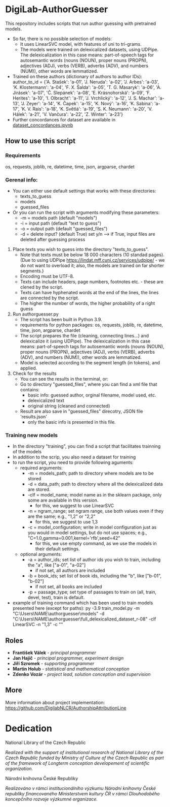 # DigiLab-AuthorGuesser
This repository includes scripts that run author guessing with pretrained models.
- So far, there is no possible selection of models:
    - It uses LinearSVC model, with features of uni to tri-grams.
    - The models were trained on delexicalized datasets, using UDPipe. The delexicalization in this case means: part-of-speech tags for autosemantic words (nouns (NOUN), proper nouns (PROPN), adjectives (ADJ), verbs (VERB), adverbs (ADV), and numbers (NUM)), other words are lemmatized.
- Trained on these authors (dictionary of authors to author IDs):
author_to_id = {'A. Stašek': 'a-01',
                'J. Neruda': 'a-02',
                'J. Arbes': 'a-03',
                'K. Klostermann': 'a-04',
                'F. X. Šalda': 'a-05',
                'T. G. Masaryk': 'a-06',
                'A. Jirásek': 'a-07',
                'Č. Slepánek': 'a-08',
                'E. Krásnohorská': 'a-09',
                'F. Herites': 'a-10',
                'I. Olbracht': 'a-11',
                'J. Vrchlický': 'a-12',
                'J. S. Machar': 'a-13',
                'J. Zeyer': 'a-14',
                'K. Čapek': 'a-15',
                'K. Nový': 'a-16',
                'K. Sabina': 'a-17',
                'K. V. Rais': 'a-18',
                'K. Světlá': 'a-19',
                'S. K. Neumann': 'a-20',
                'V. Hálek': 'a-21',
                'V. Vančura': 'a-22',
                'Z. Winter': 'a-23'}
- Further concordances for dataset are available in [dataset_concordances.ipynb](https://github.com/DigilabNLCR/AuthorGuesser/tree/main/training/dataset_concordances.ipynb)

## How to use this script

### Requirements
os, requests, joblib, re, datetime, time, json, argparse, chardet

### Gerenal info:
- You can either use default settings that works with these directories:
    - texts_to_guess
    - models
    - guessed_files
- Or you can run the script with arguments modifying these parameters:
    - -m = models path (default "models")
    - -i = input path (default "text to guess")
    - -o = output path (default "guessed_files")
    - -d = delete input? (default True) set y/n --> if True, input files are deleted after guessing process

1) Place texts you wish to guess into the directory "texts_to_guess".
    - Note that texts must be below 18 000 characters (10 standad pages). (Due to using UDPipe https://lindat.mff.cuni.cz/services/udpipe/ - we do not want to overload it; also, the models are trained on far shorter segments.)
    - Encoding must be UTF-8.
    - Texts can include headers, page numbers, footnotes etc. - these are clened by the script.
    - Texts can have hyphenated words at the end of the lines, the lines are connected by the script.
    - The higher the number of words, the higher probability of a right guess
2) Run authorguesser.py
    - The script has been built in Python 3.9.
    - requirements for python packages: os, requests, joblib, re, datetime, time, json, argparse, chardet
    - The script prepares the file (cleaning, connecting lines...) and delexicalize it (using UDPipe). The delexicalization in this case means: part-of-speech tags for autosemantic words (nouns (NOUN), proper nouns (PROPN), adjectives (ADJ), verbs (VERB), adverbs (ADV), and numbers (NUM)), other words are lemmatized.
    - Model is selected according to the segment length (in tokens), and applied.
3) Check for the results
    - You can see the results in the terminal, or:
    - Go to directory "guessed_files", where you can find a xml file that contains:
        - basic info: guessed author, orginal filename, model used, etc.
        - delexicalized text
        - original string (cleaned and connected)
    - Result are also save in "guessed_files" direcotry, JSON file 'results.json'
        - only the basic info is presented in this file.

### Training new models
- In the directory "training", you can find a script that facilitates trainning of the models
- In addition to the scrip, you also need a dataset for training
- to run the script, you need to provide following aguments:
    - required arguments:
        - -m = models_path; path to directory where models are to be stored
        - -d = data_path; path to directory where all the delexicalized data are stored.
        - -clf = model_name; model name as in the sklearn package, only some are available in this version.
            - for this, we suggest to use LinearSVC
        - -n = ngram_range; set ngram range, use both values even if they are the same; e.g., "1,2" or "2,2"
            - for this, we suggest to use 1,3
        - -c = model_configuration; write in model configuration just as you would in model settings, but do not use spaces; e.g., "C=1.0,gamma=0.001,kernel='rfb',seed=42"
            - for this, we use empty command, as we use the models in their default settings.
    - optional arguments:
        - -a = author_ids; set list of author ids you wish to train, including the "a", like ["a-01", "a-02"]
            - if not set, all authors are included
        - -b = book_ids; set list of book ids, including the "b", like ["b-01", "b-02"]
            - if not set, all books are included
        - -p = passage_type; set type of passages to train on (all, train, devel, test), train is default.
- example of training command which has been used to train models presented here (except for paths): py -3.9 train_model.py -m "C:\Users\NAME\authorguesser\models" -d "C:\Users\NAME\authorguesser\full_delexicalized_dataset_r-08" -clf LinearSVC -n "1,3" -c ""

## **Roles**

* **František Válek** - *principal programmer*
* **Jan Hajič** - *principal programmer, experiment design*
* **Jiří Szromek** -  *supporting programmer*
* **Martin Holub** -  *statistical and mathematical conception*
* **Zdenko Vozár** -  *project lead, solution conception and supervision*


## **More**
More information about project implementation: https://github.com/DigilabNLCR/AuthorshipAttributionLine

# Dedication
National Library of the Czech Republic

_Realized with the support of institutional research of National Library of the Czech Republic funded by Ministry of Culture of the Czech Republic as part of the framework of Longterm conception developement of scientific organization._

Národní knihovna České Republiky

_Realizováno v rámci institucionálního výzkumu Národní knihovny České republiky financovaného Ministerstvem kultury ČR v rámci Dlouhodobého koncepčního rozvoje výzkumné organizace._
